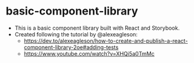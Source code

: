 # basic-component-library

- This is a basic component library built with React and Storybook.
- Created following the tutorial by @alexeagleson:
  - https://dev.to/alexeagleson/how-to-create-and-publish-a-react-component-library-2oe#adding-tests
  - https://www.youtube.com/watch?v=XHQi5a0TmMc 

